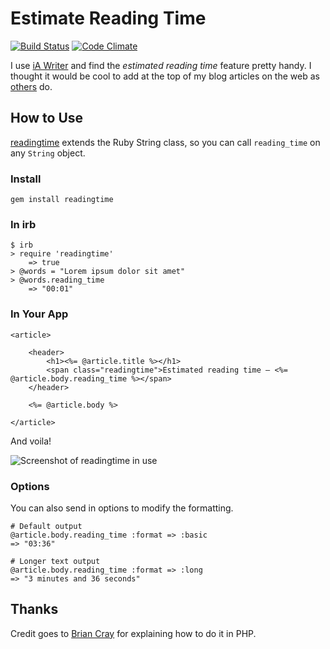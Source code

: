 # Estimate Reading Time

[![Build Status](https://secure.travis-ci.org/garethrees/readingtime.png)](http://travis-ci.org/garethrees/readingtime) [![Code Climate](https://codeclimate.com/github/garethrees/coderwall_ruby.png)](https://codeclimate.com/github/garethrees/coderwall_ruby)

I use [iA Writer](http://iawriter.com "iA Writer") and find the *estimated reading time* feature pretty handy. I thought it would be cool to add at the top of my blog articles on the web as [others](http://nicepaul.com "The personal blog of @nicepaul") do.

## How to Use

[readingtime](http://github.com/garethrees/readingtime "Gem to estimate reading time") extends the Ruby String class, so you can call `reading_time` on any `String` object.

### Install

	gem install readingtime

### In irb

	$ irb
	> require 'readingtime'
		=> true
	> @words = "Lorem ipsum dolor sit amet"
	> @words.reading_time
		=> "00:01"

### In Your App

	<article>

		<header>
			<h1><%= @article.title %></h1>
			<span class="readingtime">Estimated reading time – <%= @article.body.reading_time %></span>
		</header>

		<%= @article.body %>

	</article>

And voila!

![Screenshot of readingtime in use](https://s3.amazonaws.com/github-screenshots/garethrees/readingtime/readingtime-view.png "Screenshot of readingtime in use")

### Options

You can also send in options to modify the formatting.

	# Default output
	@article.body.reading_time :format => :basic
	=> "03:36"
	
	# Longer text output
	@article.body.reading_time :format => :long
	=> "3 minutes and 36 seconds"

## Thanks

Credit goes to [Brian Cray](http://briancray.com/2010/04/09/estimated-reading-time-web-design "Brian Cray - Estimated Reading Time in Web Design") for explaining how to do it in PHP.

